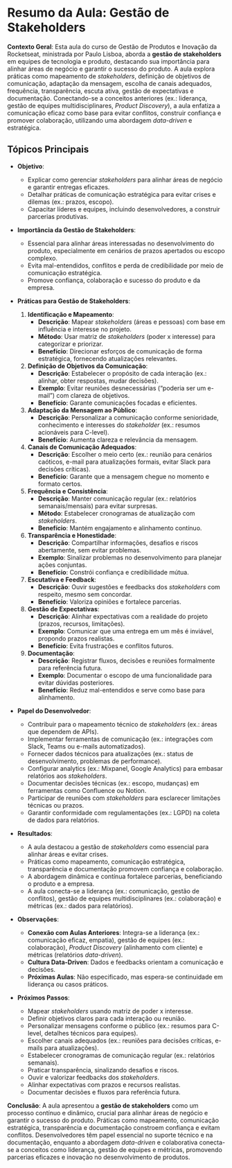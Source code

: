 # Resumo da Aula: Gestão de Stakeholders

**Contexto Geral**: Esta aula do curso de Gestão de Produtos e Inovação da Rocketseat, ministrada por Paulo Lisboa, aborda a **gestão de stakeholders** em equipes de tecnologia e produto, destacando sua importância para alinhar áreas de negócio e garantir o sucesso do produto. A aula explora práticas como mapeamento de *stakeholders*, definição de objetivos de comunicação, adaptação da mensagem, escolha de canais adequados, frequência, transparência, escuta ativa, gestão de expectativas e documentação. Conectando-se a conceitos anteriores (ex.: liderança, gestão de equipes multidisciplinares, *Product Discovery*), a aula enfatiza a comunicação eficaz como base para evitar conflitos, construir confiança e promover colaboração, utilizando uma abordagem *data-driven* e estratégica.

## Tópicos Principais

- **Objetivo**:
  - Explicar como gerenciar *stakeholders* para alinhar áreas de negócio e garantir entregas eficazes.
  - Detalhar práticas de comunicação estratégica para evitar crises e dilemas (ex.: prazos, escopo).
  - Capacitar líderes e equipes, incluindo desenvolvedores, a construir parcerias produtivas.

- **Importância da Gestão de Stakeholders**:
  - Essencial para alinhar áreas interessadas no desenvolvimento do produto, especialmente em cenários de prazos apertados ou escopo complexo.
  - Evita mal-entendidos, conflitos e perda de credibilidade por meio de comunicação estratégica.
  - Promove confiança, colaboração e sucesso do produto e da empresa.

- **Práticas para Gestão de Stakeholders**:
  1. **Identificação e Mapeamento**:
     - **Descrição**: Mapear *stakeholders* (áreas e pessoas) com base em influência e interesse no projeto.
     - **Método**: Usar matriz de *stakeholders* (poder x interesse) para categorizar e priorizar.
     - **Benefício**: Direcionar esforços de comunicação de forma estratégica, fornecendo atualizações relevantes.
  2. **Definição de Objetivos da Comunicação**:
     - **Descrição**: Estabelecer o propósito de cada interação (ex.: alinhar, obter respostas, mudar decisões).
     - **Exemplo**: Evitar reuniões desnecessárias (“poderia ser um e-mail”) com clareza de objetivos.
     - **Benefício**: Garante comunicações focadas e eficientes.
  3. **Adaptação da Mensagem ao Público**:
     - **Descrição**: Personalizar a comunicação conforme senioridade, conhecimento e interesses do *stakeholder* (ex.: resumos acionáveis para C-level).
     - **Benefício**: Aumenta clareza e relevância da mensagem.
  4. **Canais de Comunicação Adequados**:
     - **Descrição**: Escolher o meio certo (ex.: reunião para cenários caóticos, e-mail para atualizações formais, evitar Slack para decisões críticas).
     - **Benefício**: Garante que a mensagem chegue no momento e formato certos.
  5. **Frequência e Consistência**:
     - **Descrição**: Manter comunicação regular (ex.: relatórios semanais/mensais) para evitar surpresas.
     - **Método**: Estabelecer cronogramas de atualização com *stakeholders*.
     - **Benefício**: Mantém engajamento e alinhamento contínuo.
  6. **Transparência e Honestidade**:
     - **Descrição**: Compartilhar informações, desafios e riscos abertamente, sem evitar problemas.
     - **Exemplo**: Sinalizar problemas no desenvolvimento para planejar ações conjuntas.
     - **Benefício**: Constrói confiança e credibilidade mútua.
  7. **Escutativa e Feedback**:
     - **Descrição**: Ouvir sugestões e feedbacks dos *stakeholders* com respeito, mesmo sem concordar.
     - **Benefício**: Valoriza opiniões e fortalece parcerias.
  8. **Gestão de Expectativas**:
     - **Descrição**: Alinhar expectativas com a realidade do projeto (prazos, recursos, limitações).
     - **Exemplo**: Comunicar que uma entrega em um mês é inviável, propondo prazos realistas.
     - **Benefício**: Evita frustrações e conflitos futuros.
  9. **Documentação**:
     - **Descrição**: Registrar fluxos, decisões e reuniões formalmente para referência futura.
     - **Exemplo**: Documentar o escopo de uma funcionalidade para evitar dúvidas posteriores.
     - **Benefício**: Reduz mal-entendidos e serve como base para alinhamento.

- **Papel do Desenvolvedor**:
  - Contribuir para o mapeamento técnico de *stakeholders* (ex.: áreas que dependem de APIs).
  - Implementar ferramentas de comunicação (ex.: integrações com Slack, Teams ou e-mails automatizados).
  - Fornecer dados técnicos para atualizações (ex.: status de desenvolvimento, problemas de performance).
  - Configurar analytics (ex.: Mixpanel, Google Analytics) para embasar relatórios aos *stakeholders*.
  - Documentar decisões técnicas (ex.: escopo, mudanças) em ferramentas como Confluence ou Notion.
  - Participar de reuniões com *stakeholders* para esclarecer limitações técnicas ou prazos.
  - Garantir conformidade com regulamentações (ex.: LGPD) na coleta de dados para relatórios.

- **Resultados**:
  - A aula destacou a gestão de *stakeholders* como essencial para alinhar áreas e evitar crises.
  - Práticas como mapeamento, comunicação estratégica, transparência e documentação promovem confiança e colaboração.
  - A abordagem dinâmica e contínua fortalece parcerias, beneficiando o produto e a empresa.
  - A aula conecta-se a liderança (ex.: comunicação, gestão de conflitos), gestão de equipes multidisciplinares (ex.: colaboração) e métricas (ex.: dados para relatórios).

- **Observações**:
  - **Conexão com Aulas Anteriores**: Integra-se a liderança (ex.: comunicação eficaz, empatia), gestão de equipes (ex.: colaboração), *Product Discovery* (alinhamento com cliente) e métricas (relatórios *data-driven*).
  - **Cultura Data-Driven**: Dados e feedbacks orientam a comunicação e decisões.
  - **Próximas Aulas**: Não especificado, mas espera-se continuidade em liderança ou casos práticos.

- **Próximos Passos**:
  - Mapear *stakeholders* usando matriz de poder x interesse.
  - Definir objetivos claros para cada interação ou reunião.
  - Personalizar mensagens conforme o público (ex.: resumos para C-level, detalhes técnicos para equipes).
  - Escolher canais adequados (ex.: reuniões para decisões críticas, e-mails para atualizações).
  - Estabelecer cronogramas de comunicação regular (ex.: relatórios semanais).
  - Praticar transparência, sinalizando desafios e riscos.
  - Ouvir e valorizar feedbacks dos *stakeholders*.
  - Alinhar expectativas com prazos e recursos realistas.
  - Documentar decisões e fluxos para referência futura.

**Conclusão**: A aula apresentou a **gestão de stakeholders** como um processo contínuo e dinâmico, crucial para alinhar áreas de negócio e garantir o sucesso do produto. Práticas como mapeamento, comunicação estratégica, transparência e documentação constroem confiança e evitam conflitos. Desenvolvedores têm papel essencial no suporte técnico e na documentação, enquanto a abordagem *data-driven* e colaborativa conecta-se a conceitos como liderança, gestão de equipes e métricas, promovendo parcerias eficazes e inovação no desenvolvimento de produtos.
